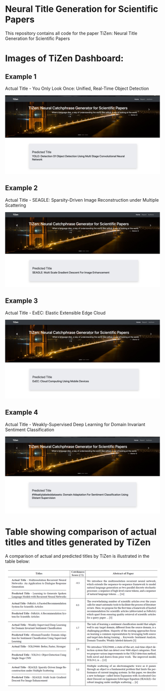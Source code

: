 # Neural Title Generation for Scientific Papers

This repository contains all code for the paper TiZen: Neural Title Generation for Scientific Papers


# Images of TiZen Dashboard:

## Example 1

Actual Title - You Only Look Once: Unified, Real-Time Object Detection


![](1.jpeg)

## Example 2

Actual Title - SEAGLE: Sparsity-Driven Image Reconstruction under Multiple Scattering

![](2.jpeg)

## Example 3

Actual Title - ExEC: Elastic Extensible Edge Cloud 

![](3.jpeg)

## Example 4

Actual Title - Weakly-Supervised Deep Learning for Domain Invariant Sentiment Classification 

![](4.jpeg)

# Table showing comparison of actual titles and titles generated by TiZen

A comparison of actual and predicted titles by TiZen is illustrated in the table below:

![](titles.PNG)
